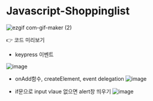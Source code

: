 # Javascript-Shoppinglist

![ezgif com-gif-maker (2)](https://user-images.githubusercontent.com/82692118/125104744-ae9e3280-e118-11eb-9132-01ca3b9e61e1.gif)

👉 코드 미리보기

- keypress 이벤트

![image](https://user-images.githubusercontent.com/82692118/125152374-1d19d980-e187-11eb-8950-28a907f1e3c9.png)

- onAdd함수, createElement, event delegation
![image](https://user-images.githubusercontent.com/82692118/125154092-4476a380-e193-11eb-9735-12e480706c28.png)

- if문으로 input vlaue 없으면 alert창 띄우기
![image](https://user-images.githubusercontent.com/82692118/125154118-65d78f80-e193-11eb-9578-b604643f3d1a.png)






